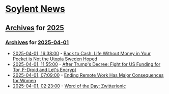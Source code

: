 # [Soylent News](../../../README.md)

## [Archives](../../index.md) for [2025](../index.md)

### [Archives](../../index.md) for [2025-04-01](index.md)

* [2025-04-01, 16:38:00](https://soylentnews.org/article.pl?sid=25/03/31/1218257&from=rss) - [Back to Cash: Life Without Money in Your Pocket is Not the Utopia Sweden Hoped](https://soylentnews.org/article.pl?sid=25/03/31/1218257&from=rss)
* [2025-04-01, 11:55:00](https://soylentnews.org/article.pl?sid=25/04/01/0749220&from=rss) - [After Trump's Decree: Fight for US Funding for Tor, F-Droid and Let's Encrypt](https://soylentnews.org/article.pl?sid=25/04/01/0749220&from=rss)
* [2025-04-01, 07:09:00](https://soylentnews.org/article.pl?sid=25/03/31/0411203&from=rss) - [Ending Remote Work Has Major Consequences for Women](https://soylentnews.org/article.pl?sid=25/03/31/0411203&from=rss)
* [2025-04-01, 02:23:00](https://soylentnews.org/article.pl?sid=25/03/31/045231&from=rss) - [Word of the Day: Zwitterionic](https://soylentnews.org/article.pl?sid=25/03/31/045231&from=rss)
